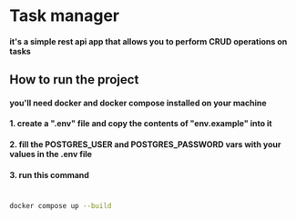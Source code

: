 # Task manager
#### it's a simple rest api app that allows you to perform CRUD operations on tasks

## How to run the project
#### you'll need docker and docker compose installed on your machine
#### 1. create a ".env" file and copy the contents of "env.example" into it
#### 2. fill the POSTGRES_USER and POSTGRES_PASSWORD vars with your values in the .env file
#### 3. run this command
#
```sh
docker compose up --build
```

